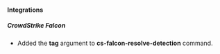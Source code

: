 
#### Integrations

##### CrowdStrike Falcon

- Added the **tag** argument to **cs-falcon-resolve-detection** command.

